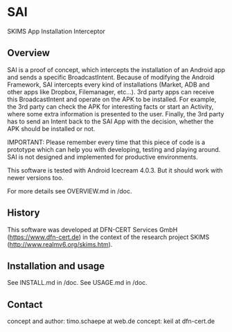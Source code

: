 SAI
===

SKIMS App Installation Interceptor

Overview
--------

SAI is a proof of concept, which intercepts the installation of an Android app and
sends a specific BroadcastIntent. Because of modifying the Android Framework, SAI
intercepts every kind of installations (Market, ADB and other apps like Dropbox,
Filemanager, etc...). 3rd party apps can receive this BroadcastIntent
and operate on the APK to be installed. For example, the 3rd party can check the
APK for interesting facts or start an Activity, where some extra information is
presented to the user. Finally, the 3rd party has to send an Intent back to the
SAI App with the decision, whether the APK should be installed or not.

IMPORTANT: Please remember every time that this piece of code is a prototype which
can help you with developing, testing and playing around. SAI is not designed and
implemented for productive environments.

This software is tested with Android Icecream 4.0.3. But it should work with
newer versions too.

For more details see OVERVIEW.md in /doc.

History
-------

This software was developed at DFN-CERT Services GmbH (https://www.dfn-cert.de)
in the context of the research project SKIMS (http://www.realmv6.org/skims.htm).

Installation and usage
----------------------

See INSTALL.md in /doc.
See USAGE.md in /doc.

Contact
-------

concept and author: timo.schaepe at web.de
concept: keil at dfn-cert.de
